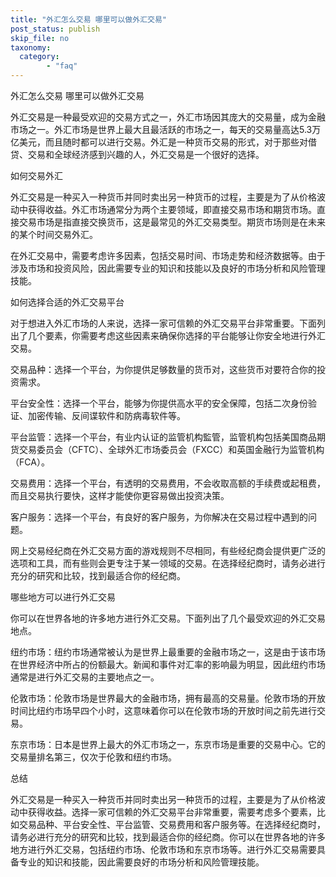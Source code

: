 ```yaml
---
title: "外汇怎么交易 哪里可以做外汇交易"
post_status: publish
skip_file: no
taxonomy:
  category:
        - "faq"
---
```


外汇怎么交易 哪里可以做外汇交易

外汇交易是一种最受欢迎的交易方式之一，外汇市场因其庞大的交易量，成为金融市场之一。外汇市场是世界上最大且最活跃的市场之一，每天的交易量高达5.3万亿美元，而且随时都可以进行交易。外汇是一种货币交易的形式，对于那些对借贷、交易和全球经济感到兴趣的人，外汇交易是一个很好的选择。

如何交易外汇

外汇交易是一种买入一种货币并同时卖出另一种货币的过程，主要是为了从价格波动中获得收益。外汇市场通常分为两个主要领域，即直接交易市场和期货市场。直接交易市场是指直接交换货币，这是最常见的外汇交易类型。期货市场则是在未来的某个时间交易外汇。

在外汇交易中，需要考虑许多因素，包括交易时间、市场走势和经济数据等。由于涉及市场和投资风险，因此需要专业的知识和技能以及良好的市场分析和风险管理技能。

如何选择合适的外汇交易平台

对于想进入外汇市场的人来说，选择一家可信赖的外汇交易平台非常重要。下面列出了几个要素，你需要考虑这些因素来确保你选择的平台能够让你安全地进行外汇交易。

交易品种：选择一个平台，为你提供足够数量的货币对，这些货币对要符合你的投资需求。

平台安全性：选择一个平台，能够为你提供高水平的安全保障，包括二次身份验证、加密传输、反间谍软件和防病毒软件等。

平台监管：选择一个平台，有业内认证的监管机构監管，监管机构包括美国商品期货交易委员会（CFTC）、全球外汇市场委员会（FXCC）和英国金融行为监管机构（FCA）。

交易费用：选择一个平台，有透明的交易费用，不会收取高额的手续费或起租费，而且交易执行要快，这样才能使你更容易做出投资决策。

客户服务：选择一个平台，有良好的客户服务，为你解决在交易过程中遇到的问题。

网上交易经纪商在外汇交易方面的游戏规则不尽相同，有些经纪商会提供更广泛的选项和工具，而有些则会更专注于某一领域的交易。在选择经纪商时，请务必进行充分的研究和比较，找到最适合你的经纪商。

哪些地方可以进行外汇交易

你可以在世界各地的许多地方进行外汇交易。下面列出了几个最受欢迎的外汇交易地点。

纽约市场：纽约市场通常被认为是世界上最重要的金融市场之一，这是由于该市场在世界经济中所占的份额最大。新闻和事件对汇率的影响最为明显，因此纽约市场通常是进行外汇交易的主要地点之一。

伦敦市场：伦敦市场是世界最大的金融市场，拥有最高的交易量。伦敦市场的开放时间比纽约市场早四个小时，这意味着你可以在伦敦市场的开放时间之前先进行交易。

东京市场：日本是世界上最大的外汇市场之一，东京市场是重要的交易中心。它的交易量排名第三，仅次于伦敦和纽约市场。

总结

外汇交易是一种买入一种货币并同时卖出另一种货币的过程，主要是为了从价格波动中获得收益。选择一家可信赖的外汇交易平台非常重要，需要考虑多个要素，比如交易品种、平台安全性、平台监管、交易费用和客户服务等。在选择经纪商时，请务必进行充分的研究和比较，找到最适合你的经纪商。你可以在世界各地的许多地方进行外汇交易，包括纽约市场、伦敦市场和东京市场等。进行外汇交易需要具备专业的知识和技能，因此需要良好的市场分析和风险管理技能。
